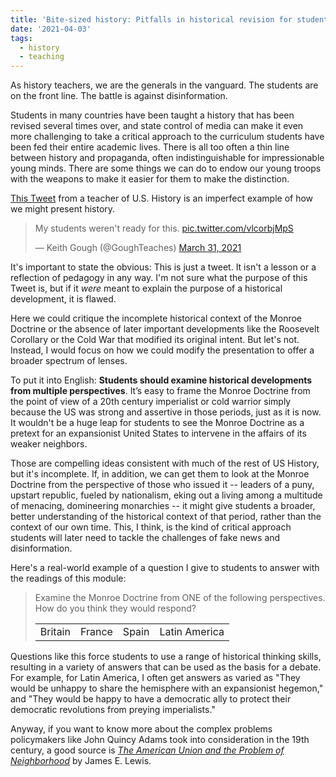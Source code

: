 ```yaml
---
title: 'Bite-sized history: Pitfalls in historical revision for student consumption'
date: '2021-04-03'
tags:
  - history
  - teaching
---
```

As history teachers, we are the generals in the vanguard. The students are on the front line. The battle is against disinformation.

Students in many countries have been taught a history that has been revised several times over, and state control of media can make it even more challenging to take a critical approach to the curriculum students have been fed their entire academic lives. There is all too often a thin line between history and propaganda, often indistinguishable for impressionable young minds. There are some things we can do to endow our young troops with the weapons to make it easier for them to make the distinction. <!-- more -->

[This Tweet](https://twitter.com/GoughTeaches/status/1377055283999039489) from a teacher of U.S. History is an imperfect example of how we might present history.

<blockquote class="twitter-tweet"><p lang="en" dir="ltr">My students weren&#39;t ready for this. <a href="https://t.co/vlcorbjMpS">pic.twitter.com/vlcorbjMpS</a></p>&mdash; Keith Gough (@GoughTeaches) <a href="https://twitter.com/GoughTeaches/status/1377055283999039489?ref_src=twsrc%5Etfw">March 31, 2021</a></blockquote> <script async src="https://platform.twitter.com/widgets.js" charset="utf-8"></script>

It's important to state the obvious: This is just a tweet. It isn't a lesson or a reflection of pedagogy in any way. I'm not sure what the purpose of this Tweet is, but if it *were* meant to explain the purpose of a historical development, it is flawed.

Here we could critique the incomplete historical context of the Monroe Doctrine or the absence of later important developments like the Roosevelt Corollary or the Cold War that modified its original intent. But let's not. Instead, I would focus on how we could modify the presentation to offer a broader spectrum of lenses.

To put it into English: **Students should examine historical developments from multiple perspectives**. It’s easy to frame the Monroe Doctrine from the point of view of a 20th century imperialist or cold warrior simply because the US was strong and assertive in those periods, just as it is now. It wouldn't be a huge leap for students to see the Monroe Doctrine as a pretext for an expansionist United States to intervene in the affairs of its weaker neighbors.

Those are compelling ideas consistent with much of the rest of US History, but it's incomplete. If, in addition, we can get them to look at the Monroe Doctrine from the perspective of those who issued it -- leaders of a puny, upstart republic, fueled by nationalism, eking out a living among a multitude of menacing, domineering monarchies -- it might give students a broader, better understanding of the historical context of that period, rather than the context of our own time. This, I think, is the kind of critical approach students will later need to tackle the challenges of fake news and disinformation.

Here's a real-world example of a question I give to students to answer with the readings of this module:

> Examine the Monroe Doctrine from ONE of the following perspectives. How do you think they would respond?
> <table><tr><td>Britain</td><td>France</td><td>Spain</td><td>Latin America</td></tr></table>

Questions like this force students to use a range of historical thinking skills, resulting in a variety of answers that can be used as the basis for a debate. For example, for Latin America, I often get answers as varied as "They would be unhappy to share the hemisphere with an expansionist hegemon," and "They would be happy to have a democratic ally to protect their democratic revolutions from preying imperialists."

Anyway, if you want to know more about the complex problems policymakers like John Quincy Adams took into consideration in the 19th century, a good source is [*The American Union and the Problem of Neighborhood*](https://books.google.gm/books/about/The_American_Union_and_the_Problem_of_Ne.html?id=PM--AQAACAAJ&hl=en&output=html_text) by James E. Lewis.
